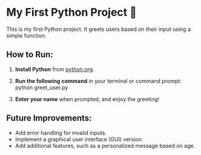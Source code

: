 # My First Python Project 🎉

This is my first Python project. It greets users based on their input using a simple function.

## How to Run:

1. **Install Python** from [python.org](https://python.org).
2. **Run the following command** in your terminal or command prompt:
python greet_user.py

3. **Enter your name** when prompted, and enjoy the greeting!

## Future Improvements:
- Add error handling for invalid inputs.
- Implement a graphical user interface (GUI) version.
- Add additional features, such as a personalized message based on age.
